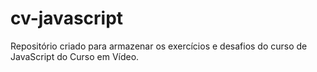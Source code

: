 # cv-javascript
 Repositório criado para armazenar os exercícios e desafios do curso de JavaScript do Curso em Vídeo.
